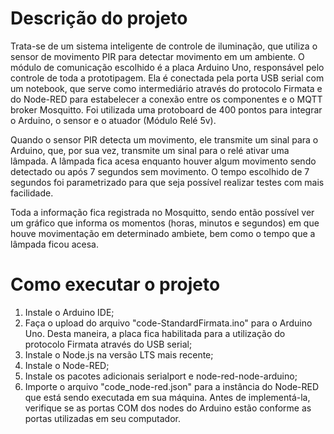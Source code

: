 # Descrição do projeto
Trata-se de um sistema inteligente de controle de iluminação, que utiliza o sensor de movimento PIR para detectar movimento em um ambiente.
O módulo de comunicação escolhido é a placa Arduino Uno, responsável pelo controle de toda a prototipagem. Ela é conectada pela porta USB serial com um notebook, que serve como intermediário através do protocolo Firmata e do Node-RED para estabelecer a conexão entre os componentes e o MQTT broker Mosquitto. Foi utilizada uma protoboard de 400 pontos para integrar o Arduino, o sensor e o atuador (Módulo Relé 5v).

Quando o sensor PIR detecta um movimento, ele transmite um sinal para o Arduino, que, por sua vez, transmite um sinal para o relé ativar uma lâmpada. A lâmpada fica acesa enquanto houver algum movimento sendo detectado ou após 7 segundos sem movimento. O tempo escolhido de 7 segundos foi parametrizado para que seja possível realizar testes com mais facilidade.

Toda a informação fica registrada no Mosquitto, sendo então possível ver um gráfico que informa os momentos (horas, minutos e segundos) em que houve movimentação em determinado ambiete, bem como o tempo que a lâmpada ficou acesa.

# Como executar o projeto
1. Instale o Arduino IDE;
2. Faça o upload do arquivo "code-StandardFirmata.ino" para o Arduino Uno. Desta maneira, a placa fica habilitada para a utilização do protocolo Firmata através do USB serial;
3. Instale o Node.js na versão LTS mais recente;
4. Instale o Node-RED;
5. Instale os pacotes adicionais serialport e node-red-node-arduino;
6. Importe o arquivo "code_node-red.json" para a instância do Node-RED que está sendo executada em sua máquina. Antes de implementá-la, verifique se as portas COM dos nodes do Arduino estão conforme as portas utilizadas em seu computador.
